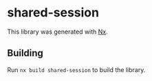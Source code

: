 # shared-session

This library was generated with [Nx](https://nx.dev).

## Building

Run `nx build shared-session` to build the library.
